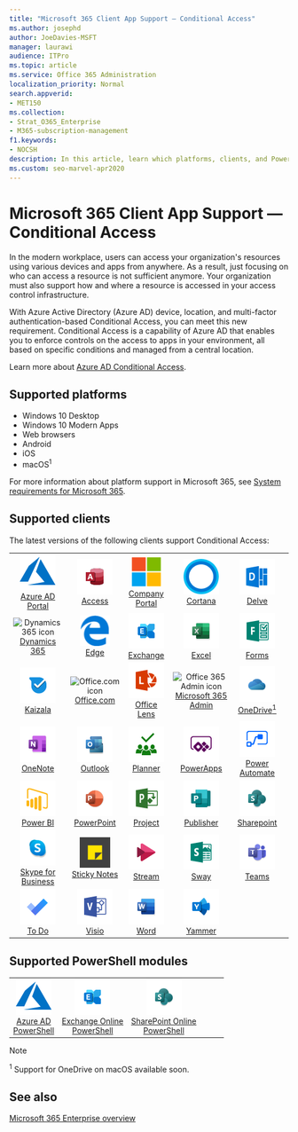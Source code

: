 ```yaml
---
title: "Microsoft 365 Client App Support — Conditional Access"
ms.author: josephd
author: JoeDavies-MSFT
manager: laurawi
audience: ITPro
ms.topic: article
ms.service: Office 365 Administration
localization_priority: Normal
search.appverid:
- MET150
ms.collection: 
- Strat_O365_Enterprise
- M365-subscription-management
f1.keywords:
- NOCSH
description: In this article, learn which platforms, clients, and Powershell modules support Conditional Access for Microsoft 365.
ms.custom: seo-marvel-apr2020
---
```


# Microsoft 365 Client App Support — Conditional Access

In the modern workplace, users can access your organization's resources using various devices and apps from anywhere. As a result, just focusing on who can access a resource is not sufficient anymore. Your organization must also support how and where a resource is accessed in your access control infrastructure.

With Azure Active Directory (Azure AD) device, location, and multi-factor authentication-based Conditional Access, you can meet this new requirement. Conditional Access is a capability of Azure AD that enables you to enforce controls on the access to apps in your environment, all based on specific conditions and managed from a central location.

Learn more about [Azure AD Conditional Access](https://docs.microsoft.com/azure/active-directory/conditional-access/).

## Supported platforms

 - Windows 10 Desktop
 - Windows 10 Modern Apps
 - Web browsers
 - Android
 - iOS
 - macOS<sup>1</sup>

For more information about platform support in Microsoft 365, see [System requirements for Microsoft 365](https://products.office.com/office-system-requirements).

## Supported clients

The latest versions of the following clients support Conditional Access:

| | | | | | |
|:---:|:---:|:---:|:---:|:---:|:---:|
| ![Azure icon](media/o365-azure-64x64.png) <br> [Azure AD <br> Portal ](https://azure.microsoft.com/features/azure-portal/) | ![Access icon](media/o365-access-64x64.png) <br> [Access](https://products.office.com/access) | ![Company portal icon](media/o365-microsoft-64x64.png) <br> [Company <br> Portal ](https://docs.microsoft.com/intune-user-help/sign-in-to-the-company-portal)  | ![Cortana icon](media/o365-cortana-64x64.png) <br> [Cortana](https://www.microsoft.com/cortana) | ![Delve icon](media/o365-delve-64x64.png) <br> [Delve](https://products.office.com/business/intelligent-search) 
| ![Dynamics 365 icon](media/o365-dynamics365-64x64.png) <br> [Dynamics 365](https://dynamics.microsoft.com) | ![Edge icon](media/o365-edge-64x64.png) <br> [Edge](https://www.microsoft.com/windows/microsoft-edge) | ![Exchange icon](media/o365-exchange-64x64.png) <br> [Exchange](https://products.office.com/exchange/exchange-online) | ![Excel icon](media/o365-excel-64x64.png) <br> [Excel](https://products.office.com/excel) | ![Forms icon](media/o365-forms-64x64.png) <br> [Forms](https://flow.microsoft.com/connectors/shared_microsoftforms/microsoft-forms/) 
| ![Kaizala icon](media/o365-kaizala-64x64.png) <br> [Kaizala](https://products.office.com/en/business/microsoft-kaizala) | ![Office.com icon](media/o365-office-64x64.png) <br> [Office.com](https://www.office.com/) | ![Lens icon](media/o365-lens-64x64.png) <br> [Office Lens](https://www.microsoft.com/p/office-lens/9wzdncrfj3t8?activetab=pivot%3Aoverviewtab) | ![Office 365 Admin icon](media/o365-o365admin-64x64.png) <br> [Microsoft 365 <br> Admin](https://products.office.com/business/manage-office-365-admin-app) | ![OneDrive for Business icon](media/o365-OneDrive-64x64.png) <br> [OneDrive<sup>1</sup>](https://products.office.com/onedrive-for-business/online-cloud-storage) 
| ![OneNote icon](media/o365-OneNote-64x64.png) <br> [OneNote](https://products.office.com/onenote) | ![Outlook icon](media/o365-outlook-64x64.png) <br> [Outlook](https://products.office.com/outlook) | ![Planner icon](media/o365-planner-64x64.png) <br> [Planner](https://products.office.com/business/task-management-software) | ![PowerApps icon](media/o365-powerapps-64x64.png) <br> [PowerApps](https://powerapps.microsoft.com) | ![Power Automate icon](media/o365-flow-64x64.png) <br> [Power <br> Automate](https://flow.microsoft.com)
| ![PowerBI icon](media/o365-powerbi-64x64.png) <br> [Power BI](https://powerbi.microsoft.com) | ![PowerPoint icon](media/o365-powerpoint-64x64.png) <br> [PowerPoint](https://products.office.com/powerpoint) | ![Project icon](media/o365-project-64x64.png) <br> [Project](https://products.office.com/project) | ![Publisher icon](media/o365-publisher-64x64.png) <br> [Publisher](https://products.office.com/publisher) | ![SharePoint icon](media/o365-sharepoint-64x64.png) <br> [Sharepoint](https://products.office.com/sharepoint) 
| ![Skype for Business icon](media/o365-skypeforbusiness-64x64.png) <br> [Skype for <br> Business](https://www.skype.com/business/) | ![Sticky Notes icon](media/o365-stickynotes-64x64.png) <br> [Sticky Notes](https://www.microsoft.com/p/microsoft-sticky-notes/9nblggh4qghw) | ![Stream icon](media/o365-stream-64x64.png) <br> [Stream](https://stream.microsoft.com) | ![Sway icon](media/o365-sway-64x64.png) <br> [Sway](https://sway.com) | ![Teams icon](media/o365-teams-64x64.png) <br> [Teams](https://products.office.com/microsoft-teams/group-chat-software) 
| ![To Do icon](media/o365-todo-64x64.png) <br> [To Do](https://todo.microsoft.com) | ![Visio icon](media/o365-visio-64x64.png) <br> [Visio](https://products.office.com/visio/flowchart-software) | ![Word icon](media/o365-word-64x64.png) <br> [Word](https://products.office.com/word) | ![Yammer icon](media/o365-yammer-64x64.png) <br> [Yammer](https://products.office.com/yammer/yammer-overview)

## Supported PowerShell modules

| | | | | | |
|:---:|:---:|:---:|:---:|:---:|:---:|
| ![Azure icon](media/o365-azure-64x64.png) <br> [Azure AD <br> PowerShell](https://docs.microsoft.com/powershell/azure/active-directory/overview?view=azureadps-2.0) | ![Exchange icon](media/o365-exchange-64x64.png) <br> [Exchange Online <br> PowerShell](https://docs.microsoft.com/powershell/exchange/exchange-online/exchange-online-powershell?view=exchange-ps) | ![SharePoint icon](media/o365-sharepoint-64x64.png) <br> [SharePoint Online <br> PowerShell](https://docs.microsoft.com/powershell/sharepoint/sharepoint-online/connect-sharepoint-online)

> [!NOTE]
> <sup>1</sup> Support for OneDrive on macOS available soon.

## See also

[Microsoft 365 Enterprise overview](https://docs.microsoft.com/microsoft-365/enterprise/microsoft-365-overview)
